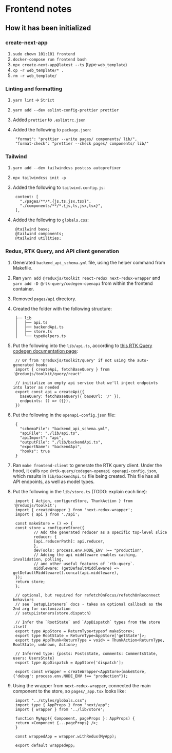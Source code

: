 # Frontend notes

## How it has been initialized

### create-next-app

1. `sudo chown 101:101 frontend`
2. `docker-compose run frontend bash`
3. `npx create-next-app@latest --ts` (type `web_template`)
4. `cp -r web_template/* .`
5. `rm -r web_template/`

### Linting and formatting

1. `yarn lint` -> `Strict`
2. `yarn add --dev eslint-config-prettier prettier`
3. Added `prettier` to `.eslintrc.json`
4. Added the following to `package.json`:

        "format": "prettier --write pages/ components/ lib/",
        "format-check": "prettier --check pages/ components/ lib/"

### Tailwind

1. `yarn add --dev tailwindcss postcss autoprefixer`
2. `npx tailwindcss init -p`
3. Added the following to `tailwind.config.js`:

        content: [
          "./pages/**/*.{js,ts,jsx,tsx}",
          "./components/**/*.{js,ts,jsx,tsx}",
        ],

4. Added the following to `globals.css`:

        @tailwind base;
        @tailwind components;
        @tailwind utilities;

### Redux, RTK Query, and API client generation

1. Generated `backend_api_schema.yml` file, using the helper command from Makefile.
2. Ran `yarn add @reduxjs/toolkit react-redux next-redux-wrapper` and `yarn add -D @rtk-query/codegen-openapi` from within the frontend container.
3. Removed `pages/api` directory.
4. Created the folder with the following structure:

        ├── lib
        │   ├── api.ts
        │   ├── backendApi.ts
        │   ├── store.ts
        │   └── typeHelpers.ts

5. Put the following into the `lib/api.ts`, according to [this RTK Query codegen documentation page](https://redux-toolkit.js.org/rtk-query/usage/code-generation):

        // Or from '@reduxjs/toolkit/query' if not using the auto-generated hooks
        import { createApi, fetchBaseQuery } from '@reduxjs/toolkit/query/react'

        // initialize an empty api service that we'll inject endpoints into later as needed
        export const api = createApi({
          baseQuery: fetchBaseQuery({ baseUrl: '/' }),
          endpoints: () => ({}),
        })

6. Put the following in the `openapi-config.json` file:

        {
          "schemaFile": "backend_api_schema.yml",
          "apiFile": "./lib/api.ts",
          "apiImport": "api",
          "outputFile": "./lib/backendApi.ts",
          "exportName": "backendApi",
          "hooks": true
        }

7. Ran `make frontend-client` to generate the RTK query client. Under the hood, it calls `npx @rtk-query/codegen-openapi openapi-config.json`, which results in `lib/backendApi.ts` file being created. This file has all API endpoints, as well as model types.
8. Put the following in the `lib/store.ts` (TODO: explain each line):

        import { Action, configureStore, ThunkAction } from '@reduxjs/toolkit';
        import { createWrapper } from 'next-redux-wrapper';
        import { api } from './api';

        const makeStore = () => {
        const store = configureStore({
                // Add the generated reducer as a specific top-level slice
                reducer: {
                [api.reducerPath]: api.reducer,
                },
                devTools: process.env.NODE_ENV !== "production",
                // Adding the api middleware enables caching, invalidation, polling,
                // and other useful features of `rtk-query`.
                middleware: (getDefaultMiddleware) => getDefaultMiddleware().concat(api.middleware),
        });
        return store;
        };

        // optional, but required for refetchOnFocus/refetchOnReconnect behaviors
        // see `setupListeners` docs - takes an optional callback as the 2nd arg for customization
        // setupListeners(store.dispatch)

        // Infer the `RootState` and `AppDispatch` types from the store itself
        export type AppStore = ReturnType<typeof makeStore>;
        export type RootState = ReturnType<AppStore['getState']>;
        export type AppThunk<ReturnType = void> = ThunkAction<ReturnType, RootState, unknown, Action>;

        // Inferred type: {posts: PostsState, comments: CommentsState, users: UsersState}
        export type AppDispatch = AppStore['dispatch'];

        export const wrapper = createWrapper<AppStore>(makeStore, {'debug': process.env.NODE_ENV !== "production"});

9. Using the wrapper from `next-redux-wrapper`, connected the main component to the store, so `pages/_app.tsx` looks like:

        import "../styles/globals.css";
        import type { AppProps } from "next/app";
        import { wrapper } from '../lib/store';

        function MyApp({ Component, pageProps }: AppProps) {
        return <Component {...pageProps} />;
        }

        const wrappedApp = wrapper.withRedux(MyApp);

        export default wrappedApp;
